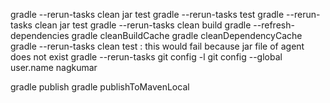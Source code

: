 gradle --rerun-tasks clean jar test
gradle --rerun-tasks test
gradle --rerun-tasks clean jar test
gradle --rerun-tasks clean build
gradle --refresh-dependencies
gradle cleanBuildCache
gradle cleanDependencyCache
gradle --rerun-tasks clean test : this would fail because jar file of agent does not exist
gradle --rerun-tasks
git config -l
git config --global user.name nagkumar

gradle publish
gradle publishToMavenLocal
